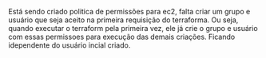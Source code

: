 Está sendo criado politica de permissões para ec2, falta criar um grupo e usuário que seja aceito na primeira requisição do terraforma. Ou seja, quando executar o terraform pela primeira vez, ele já crie o grupo e usuário com essas permissoes para execução das demais criações. Ficando idependente do usuário incial criado.